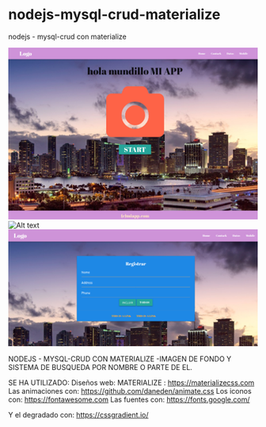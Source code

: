 # nodejs-mysql-crud-materialize
nodejs - mysql-crud con materialize 

![Alt text](nodejs-mongo-materialize-crud.jpg)
![Alt text](nodejs-mysql-materialize.png)
![Alt text](nodejs-mysql-materialize2.png)


NODEJS - MYSQL-CRUD CON MATERIALIZE -IMAGEN DE FONDO Y SISTEMA DE BUSQUEDA POR NOMBRE O PARTE DE EL.

SE HA UTILIZADO: Diseños web: MATERIALIZE : https://materializecss.com 
Las animaciones con: https://github.com/daneden/animate.css 
Los iconos con: https://fontawesome.com 
Las fuentes con: https://fonts.google.com/

Y el degradado con: https://cssgradient.io/
